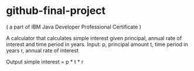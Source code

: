 # github-final-project
( a part of IBM Java Developer Professional Certificate )

A calculator that calculates simple interest given principal, annual rate of interest and time period in years.
Input:
p, principal amount
t, time period in years
r, annual rate of interest

Output
simple interest = p * t * r
